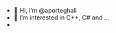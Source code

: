 - 👋 Hi, I’m @aporteghali
- 👀 I’m interested in C++, C# and ...
-  
<!---
aporteghali/aporteghali is a ✨ special ✨ repository because its `README.md` (this file) appears on your GitHub profile.
You can click the Preview link to take a look at your changes.
--->

